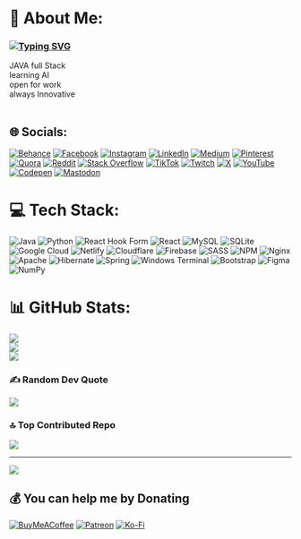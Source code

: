 # 💫 About Me:

<h3 align="left">
<a href="httng-svg"><img src="https://readme-typing-svg.demolab.com?font=Fira+Code&pause=1000&random=true&width=750&height=69&lines=Java+Full-Stack+Developer;Passionate+about+building+scalable+and+efficient+applications;Currently+diving+into+AI+%26+Machine+Learning+;Open+for+work;Always+learning+and+innovating" alt="Typing SVG" /></a>

</h3>


JAVA full Stack <br>learning AI<br>open for work <br>always Innovative<br><br>


## 🌐 Socials:
[![Behance](https://img.shields.io/badge/Behance-1769ff?logo=behance&logoColor=white)](https://behance.net/fluvinu) [![Facebook](https://img.shields.io/badge/Facebook-%231877F2.svg?logo=Facebook&logoColor=white)](https://facebook.com/siddharth.shivwanshi) [![Instagram](https://img.shields.io/badge/Instagram-%23E4405F.svg?logo=Instagram&logoColor=white)](https://instagram.com/fluvinu) [![LinkedIn](https://img.shields.io/badge/LinkedIn-%230077B5.svg?logo=linkedin&logoColor=white)](https://linkedin.com/in/siddharth-shivwanshi-a93305162) [![Medium](https://img.shields.io/badge/Medium-12100E?logo=medium&logoColor=white)](https://medium.com/@fluvinu) [![Pinterest](https://img.shields.io/badge/Pinterest-%23E60023.svg?logo=Pinterest&logoColor=white)](https://pinterest.com/fluvinu) [![Quora](https://img.shields.io/badge/Quora-%23B92B27.svg?logo=Quora&logoColor=white)](https://quora.com/profile/fluvinu) [![Reddit](https://img.shields.io/badge/Reddit-%23FF4500.svg?logo=Reddit&logoColor=white)](https://reddit.com/user/@fluvinu) [![Stack Overflow](https://img.shields.io/badge/-Stackoverflow-FE7A16?logo=stack-overflow&logoColor=white)](https://stackoverflow.com/users/fluvinu) [![TikTok](https://img.shields.io/badge/TikTok-%23000000.svg?logo=TikTok&logoColor=white)](https://tiktok.com/@@fluvinu) [![Twitch](https://img.shields.io/badge/Twitch-%239146FF.svg?logo=Twitch&logoColor=white)](https://twitch.tv/fluvinu) [![X](https://img.shields.io/badge/X-black.svg?logo=X&logoColor=white)](https://x.com/@fluvinu) [![YouTube](https://img.shields.io/badge/YouTube-%23FF0000.svg?logo=YouTube&logoColor=white)](https://youtube.com/@fluvinu) [![Codepen](https://img.shields.io/badge/Codepen-000000?style=for-the-badge&logo=codepen&logoColor=white)](https://codepen.io/@fluvinu) [![Mastodon](https://img.shields.io/badge/-MASTODON-%232B90D9?style=for-the-badge&logo=mastodon&logoColor=white)](https://mastodon.social/@fluvinu) 

# 💻 Tech Stack:
![Java](https://img.shields.io/badge/java-%23ED8B00.svg?style=for-the-badge&logo=openjdk&logoColor=white) ![Python](https://img.shields.io/badge/python-3670A0?style=for-the-badge&logo=python&logoColor=ffdd54) ![React Hook Form](https://img.shields.io/badge/React%20Hook%20Form-%23EC5990.svg?style=for-the-badge&logo=reacthookform&logoColor=white) ![React](https://img.shields.io/badge/react-%2320232a.svg?style=for-the-badge&logo=react&logoColor=%2361DAFB) ![MySQL](https://img.shields.io/badge/mysql-4479A1.svg?style=for-the-badge&logo=mysql&logoColor=white) ![SQLite](https://img.shields.io/badge/sqlite-%2307405e.svg?style=for-the-badge&logo=sqlite&logoColor=white) ![Google Cloud](https://img.shields.io/badge/GoogleCloud-%234285F4.svg?style=for-the-badge&logo=google-cloud&logoColor=white) ![Netlify](https://img.shields.io/badge/netlify-%23000000.svg?style=for-the-badge&logo=netlify&logoColor=#00C7B7) ![Cloudflare](https://img.shields.io/badge/Cloudflare-F38020?style=for-the-badge&logo=Cloudflare&logoColor=white) ![Firebase](https://img.shields.io/badge/firebase-%23039BE5.svg?style=for-the-badge&logo=firebase) ![SASS](https://img.shields.io/badge/SASS-hotpink.svg?style=for-the-badge&logo=SASS&logoColor=white) ![NPM](https://img.shields.io/badge/NPM-%23CB3837.svg?style=for-the-badge&logo=npm&logoColor=white) ![Nginx](https://img.shields.io/badge/nginx-%23009639.svg?style=for-the-badge&logo=nginx&logoColor=white) ![Apache](https://img.shields.io/badge/apache-%23D42029.svg?style=for-the-badge&logo=apache&logoColor=white) ![Hibernate](https://img.shields.io/badge/Hibernate-59666C?style=for-the-badge&logo=Hibernate&logoColor=white) ![Spring](https://img.shields.io/badge/spring-%236DB33F.svg?style=for-the-badge&logo=spring&logoColor=white) ![Windows Terminal](https://img.shields.io/badge/Windows%20Terminal-%234D4D4D.svg?style=for-the-badge&logo=windows-terminal&logoColor=white) ![Bootstrap](https://img.shields.io/badge/bootstrap-%238511FA.svg?style=for-the-badge&logo=bootstrap&logoColor=white) ![Figma](https://img.shields.io/badge/figma-%23F24E1E.svg?style=for-the-badge&logo=figma&logoColor=white) ![NumPy](https://img.shields.io/badge/numpy-%23013243.svg?style=for-the-badge&logo=numpy&logoColor=white)
# 📊 GitHub Stats:
![](https://github-readme-stats.vercel.app/api?username=fluvinu&theme=dark&hide_border=false&include_all_commits=false&count_private=false)<br/>
![](https://github-readme-streak-stats.herokuapp.com/?user=fluvinu&theme=dark&hide_border=false)<br/>
![](https://github-readme-stats.vercel.app/api/top-langs/?username=fluvinu&theme=dark&hide_border=false&include_all_commits=false&count_private=false&layout=compact)

### ✍️ Random Dev Quote
![](https://quotes-github-readme.vercel.app/api?type=horizontal&theme=gruvbox)

### 🔝 Top Contributed Repo
![](https://github-contributor-stats.vercel.app/api?username=fluvinu&limit=5&theme=dark&combine_all_yearly_contributions=true)

---
[![](https://visitcount.itsvg.in/api?id=fluvinu&icon=0&color=0)](https://visitcount.itsvg.in)

  ## 💰 You can help me by Donating
  [![BuyMeACoffee](https://img.shields.io/badge/Buy%20Me%20a%20Coffee-ffdd00?style=for-the-badge&logo=buy-me-a-coffee&logoColor=black)](https://buymeacoffee.com/fluvinu) [![Patreon](https://img.shields.io/badge/Patreon-F96854?style=for-the-badge&logo=patreon&logoColor=white)](https://patreon.com/fluvinu) [![Ko-Fi](https://img.shields.io/badge/Ko--fi-F16061?style=for-the-badge&logo=ko-fi&logoColor=white)](https://ko-fi.com/fluvinu) 

  
<!-- Proudly created with GPRM ( https://gprm.itsvg.in ) -->
